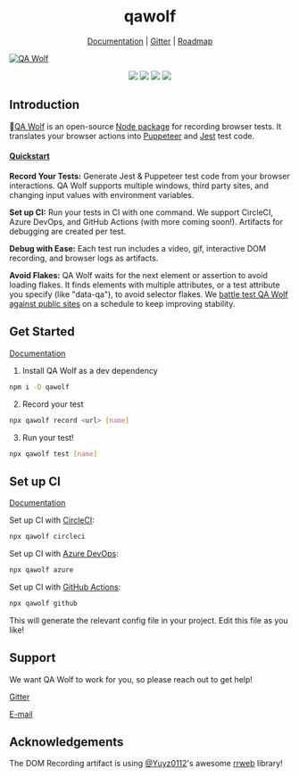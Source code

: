 <h1 align="center">qawolf</h1>

<p align="center">
    <a href="https://docs.qawolf.com">Documentation</a> |
    <a href="https://gitter.im/qawolf/community">Gitter</a> |
    <a href="https://github.com/qawolf/qawolf/projects/4">Roadmap</a>
</p>

<a align="center" href="https://qawolf.com"><img src="https://storage.googleapis.com/docs.qawolf.com/home/record-small.gif" alt="QA Wolf"></a>

<p align="center">
  <a href="https://gitter.im/qawolf/community" alt="Gitter chat"><img src="https://badges.gitter.im/qawolf/gitter.png" /></a>
  <a href="https://github.com/qawolf/qawolf/actions?query=workflow%3A%22npm+test%22"><img src="https://github.com/qawolf/qawolf/workflows/npm%20test/badge.svg" /></a>
  <a href="https://github.com/qawolf/examples" alt="Examples"><img src="https://github.com/qawolf/examples/workflows/qawolf%20examples/badge.svg" /></a>
  <a href="https://github.com/qawolf/examples" alt="Examples"><img src="https://circleci.com/gh/qawolf/examples.svg?style=svg" /></a>
</p>

## Introduction

🐺[QA Wolf](https://www.qawolf.com/) is an open-source [Node package](https://www.npmjs.com/qawolf) for recording browser tests. It translates your browser actions into [Puppeteer](https://pptr.dev/) and [Jest](https://jestjs.io/) test code.

#### [Quickstart](https://www.qawolf.com/docs/your_first_test)

**Record Your Tests:** Generate Jest & Puppeteer test code from your browser interactions. QA Wolf supports multiple windows, third party sites, and changing input values with environment variables.

**Set up CI:** Run your tests in CI with one command. We support CircleCI, Azure DevOps, and GitHub Actions (with more coming soon!). Artifacts for debugging are created per test.

**Debug with Ease:** Each test run includes a video, gif, interactive DOM recording, and browser logs as artifacts.

**Avoid Flakes:** QA Wolf waits for the next element or assertion to avoid loading flakes. It finds elements with multiple attributes, or a test attribute you specify (like "data-qa"), to avoid selector flakes. We [battle test QA Wolf against public sites](https://github.com/qawolf/examples) on a schedule to keep improving stability.

## Get Started

[Documentation](https://www.qawolf.com/docs/your_first_test)

1. Install QA Wolf as a dev dependency

```bash
npm i -D qawolf
```

2. Record your test

```bash
npx qawolf record <url> [name]
```

3. Run your test!

```bash
npx qawolf test [name]
```

## Set up CI

[Documentation](https://www.qawolf.com/docs/set_up_ci)

Set up CI with [CircleCI](https://circleci.com):

```bash
npx qawolf circleci
```

Set up CI with [Azure DevOps](https://azure.microsoft.com/en-us/services/devops):

```bash
npx qawolf azure
```

Set up CI with [GitHub Actions](https://github.com/features/actions):

```bash
npx qawolf github
```

This will generate the relevant config file in your project. Edit this file as you like!

## Support

We want QA Wolf to work for you, so please reach out to get help!

[Gitter](https://gitter.im/qawolf/community)

[E-mail](mailto:jon@qawolf.com)

## Acknowledgements

The DOM Recording artifact is using [@Yuyz0112](https://github.com/Yuyz0112)'s awesome [rrweb](https://github.com/rrweb-io/rrweb) library!
